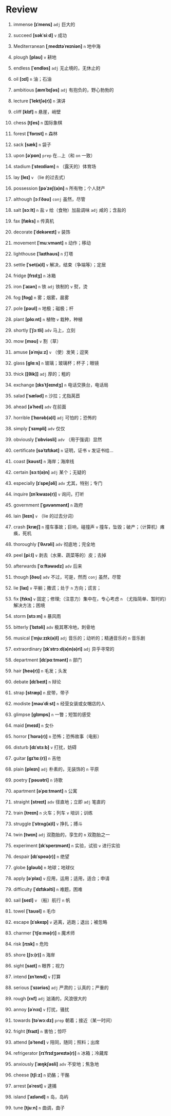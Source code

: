 # Review
1. immense **[ɪˈmens]** `adj` 巨大的

2. succeed **[səkˈsiːd]** `v` 成功

3. Mediterranean **[ˌmedɪtəˈreɪniən]** `n` 地中海

4. plough **[plaʊ]** `v` 耕地

5. endless **[ˈendləs]** `adj` 无止境的，无休止的

6. oil **[ɔɪl]** `n` 油；石油

7. ambitious **[æmˈbɪʃəs]** `adj` 有抱负的，野心勃勃的

8. lecture **[ˈlektʃə(r)]** `n` 演讲

9. cliff **[klɪf]** `n` 悬崖，峭壁

10. chess **[tʃes]** `n` 国际象棋

11. forest **[ˈfɒrɪst]** `n` 森林

12. sack **[sæk]** `n` 袋子

13. upon **[əˈpɒn]** `prep` 在...上（和 `on` 一致）

14. stadium **[ˈsteɪdiəm]** `n` （露天的）体育场

15. lay **[leɪ]** `v` （lie 的过去式）

16. possession **[pəˈzeʃ(ə)n]** `n` 所有物；个人财产

17. although **[ɔːlˈðəʊ]** `conj` 虽然，尽管

18. salt **[sɔːlt]** `n` 盐 `v` 给（食物）加盐调味 `adj` 咸的；含盐的

19. fax **[fæks]** `n` 传真机

20. decorate **[ˈdekəreɪt]** `v` 装饰

21. movement **[ˈmuːvmənt]** `n` 动作；移动

22. lighthouse **[ˈlaɪthaʊs]** `n` 灯塔

23. settle **[ˈset(ə)l]** `v` 解决，结束（争端等）；定居

24. fridge **[frɪdʒ]** `n` 冰箱

25. iron **[ˈaɪən]** `n` 铁 `adj` 铁制的 `v` 熨，烫

26. fog **[fɒɡ]** `n` 雾；烟雾，晨雾

27. pole **[pəʊl]** `n` 地极；磁极；杆

28. plant **[plɑːnt]** `n` 植物 `v` 栽种，种植

29. shortly **[ˈʃɔːtli]** `adv` 马上，立刻

30. mow **[məʊ]** `v` 割（草）

31. amuse **[əˈmjuːz]** `v` （使）发笑；逗笑

32. glass **[ɡlɑːs]** `n` 玻璃；玻璃杯；杯子；眼镜

33. thick **[[θik]]** `adj` 厚的；粗的

34. exchange **[ɪksˈtʃeɪndʒ]** `n` 电话交换台，电话局

35. salad **[ˈsæləd]** `n` 沙拉；尤指莴苣

36. ahead **[əˈhed]** `adv` 在前面

37. horrible **[ˈhɒrəb(ə)l]** `adj` 可怕的；恐怖的

38. simply **[ˈsɪmpli]** `adv` 仅仅

39. obviously **[ˈɒbviəsli]** `adv` （用于强调）显然

40. certificate **[səˈtɪfɪkət]** `n` 证明，证书 `v` 发证书给...

41. coast **[kəʊst]** `n` 海岸；海岸线

42. certain **[sɜːt(ə)n]** `adj` 某个；无疑的

43. especially **[ɪˈspeʃəli]** `adv` 尤其，特别；专门

44. inquire **[ɪnˈkwaɪə(r)]** `v` 询问，打听

45. government **[ˈɡʌvənmənt]** `n` 政府

46. lain **[leɪn]** `v` （lie 的过去分词）

47. crash **[kræʃ]** `n` 撞车事故；巨响，碰撞声 `v` 撞车，坠毁；破产；（计算机）瘫痪，死机

48. thoroughly **[ˈθʌrəli]** `adv` 彻底地；完全地

49. peel **[piːl]** `v` 剥去（水果、蔬菜等的）皮；去掉

50. afterwards **[ˈɑːftəwədz]** `adv` 后来

51. though **[ðəʊ]** `adv` 不过，可是，然而 `conj` 虽然，尽管

52. lie **[laɪ]** `v` 平躺；撒谎；处于 `n` 方向；谎言；

53. fix **[fɪks]** `v` 固定；修理;（注意力）集中在，专心考虑 `n` （尤指简单、暂时的）解决方法；困境

54. storm **[stɔːm]** `n` 暴风雨

55. bitterly **[ˈbɪtəli]** `adv` 极其寒冷地，刺骨地

56. musical **[ˈmjuːzɪk(ə)l]** `adj` 音乐的；动听的；精通音乐的 `n` 音乐剧

57. extraordinary **[ɪkˈstrɔːd(ə)n(ə)ri]** `adj` 异乎寻常的

58. department **[dɪˈpɑːtmənt]** `n` 部门

59. hair **[heə(r)]** `n` 毛发；头发

60. debate **[dɪˈbeɪt]** `n` 辩论

61. strap **[stræp]** `n` 皮带，带子

62. modiste **[məʊˈdiːst]** `n` 经营女装或女帽店的人

63. glimpse **[ɡlɪmps]** `n` 一瞥；短暂的感受

64. maid **[meɪd]** `n` 女仆

65. horror **[ˈhɒrə(r)]** `n` 恐怖；恐怖故事（电影）

66. disturb **[dɪˈstɜːb]** `v` 打扰，妨碍

67. guitar **[ɡɪˈtɑː(r)]** `n` 吉他

68. plain **[pleɪn]** `adj` 朴素的，无装饰的 `n` 平原

69. poetry **[ˈpəʊətri]** `n` 诗歌

70. apartment **[əˈpɑːtmənt]** `n` 公寓

71. straight **[streɪt]** `adv` 径直地；立即 `adj` 笔直的

72. train **[treɪn]** `n` 火车；列车 `v` 培训；训练

73. struggle **[ˈstrʌɡ(ə)l]** `v` 挣扎；搏斗

74. twin **[twɪn]** `adj` 双胞胎的，孪生的 `n` 双胞胎之一

75. experiment **[ɪkˈsperɪmənt]** `n` 实验，试验 `v` 进行实验

76. despair **[dɪˈspeə(r)]** `n` 绝望

77. globe **[ɡləʊb]** `n` 地球；地球仪

78. apply **[əˈplaɪ]** `v` 应用，运用；适用，适合；申请

79. difficulty **[ˈdɪfɪkəlti]** `n` 难题，困难

80. sail **[seɪl]** `v` （船）航行 `n` 帆

81. towel **[ˈtaʊəl]** `n` 毛巾

82. escape **[ɪˈskeɪp]** `v` 逃离，逃跑；退出；被忽略

83. charmer **[ˈtʃɑːmə(r)]** `n` 魔术师

84. risk **[rɪsk]** `n` 危险

85. shore **[ʃɔː(r)]** `n` 海岸

86. sight **[saɪt]** `n` 眼界；视力

87. intend **[ɪnˈtend]** `v` 打算

88. serious **[ˈsɪəriəs]** `adj` 严肃的；认真的；严重的

89. rough **[rʌf]** `adj` 汹涌的，风浪很大的

90. annoy **[əˈnɔɪ]** `v` 打扰，骚扰

91. towards **[təˈwɔːdz]** `prep` 朝着；接近（某一时间）

92. fright **[fraɪt]** `n` 害怕；惊吓

93. attend **[əˈtend]** `v` 陪同，随同；照料；出席

94. refrigerator **[rɪˈfrɪdʒəreɪtə(r)]** `n` 冰箱；冷藏库

95. anxiously **[ˈæŋkʃəsli]** `adv` 不安地；焦急地

96. cheese **[tʃiːz]** `n` 奶酪；干酪

97. arrest **[əˈrest]** `v` 逮捕

98. island **[ˈaɪlənd]** `n` 岛，岛屿

99. tune **[tjuːn]** `n` 曲调，曲子

